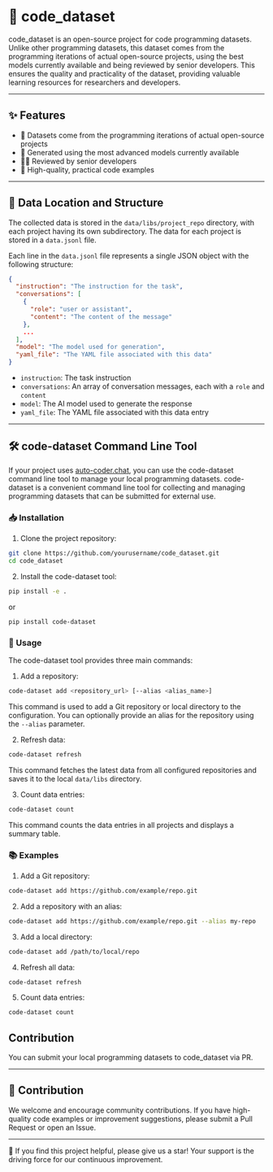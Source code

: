 
# 🚀 code_dataset

code_dataset is an open-source project for code programming datasets. Unlike other programming datasets, this dataset comes from the programming iterations of actual open-source projects, using the best models currently available and being reviewed by senior developers. This ensures the quality and practicality of the dataset, providing valuable learning resources for researchers and developers.

---

## ✨ Features

- 🌟 Datasets come from the programming iterations of actual open-source projects
- 🤖 Generated using the most advanced models currently available
- 👨‍💻 Reviewed by senior developers
- 💎 High-quality, practical code examples

---

## 📂 Data Location and Structure

The collected data is stored in the `data/libs/project_repo` directory, with each project having its own subdirectory. The data for each project is stored in a `data.jsonl` file.

Each line in the `data.jsonl` file represents a single JSON object with the following structure:

```json
{
  "instruction": "The instruction for the task",
  "conversations": [
    {
      "role": "user or assistant",
      "content": "The content of the message"
    },
    ...
  ],
  "model": "The model used for generation",
  "yaml_file": "The YAML file associated with this data"
}
```

- `instruction`: The task instruction
- `conversations`: An array of conversation messages, each with a `role` and `content`
- `model`: The AI model used to generate the response
- `yaml_file`: The YAML file associated with this data entry

---

## 🛠 code-dataset Command Line Tool

If your project uses [auto-coder.chat](https://auto-coder.chat), you can use the code-dataset command line tool to manage your local programming datasets. code-dataset is a convenient command line tool for collecting and managing programming datasets that can be submitted for external use.

### 📥 Installation

1. Clone the project repository:

```bash
git clone https://github.com/yourusername/code_dataset.git
cd code_dataset
```

2. Install the code-dataset tool:

```bash
pip install -e .
```

or

```bash
pip install code-dataset
```

### 🔧 Usage

The code-dataset tool provides three main commands:

1. Add a repository:

```bash
code-dataset add <repository_url> [--alias <alias_name>]
```

This command is used to add a Git repository or local directory to the configuration. You can optionally provide an alias for the repository using the `--alias` parameter.

2. Refresh data:

```bash
code-dataset refresh
```

This command fetches the latest data from all configured repositories and saves it to the local `data/libs` directory.

3. Count data entries:

```bash
code-dataset count
```

This command counts the data entries in all projects and displays a summary table.

### 📚 Examples

1. Add a Git repository:

```bash
code-dataset add https://github.com/example/repo.git
```

2. Add a repository with an alias:

```bash
code-dataset add https://github.com/example/repo.git --alias my-repo
```

3. Add a local directory:

```bash
code-dataset add /path/to/local/repo
```

4. Refresh all data:

```bash
code-dataset refresh
```

5. Count data entries:

```bash
code-dataset count
```


## Contribution

You can submit your local programming datasets to code_dataset via PR.

---

## 🤝 Contribution

We welcome and encourage community contributions. If you have high-quality code examples or improvement suggestions, please submit a Pull Request or open an Issue.

---

🌟 If you find this project helpful, please give us a star! Your support is the driving force for our continuous improvement.
